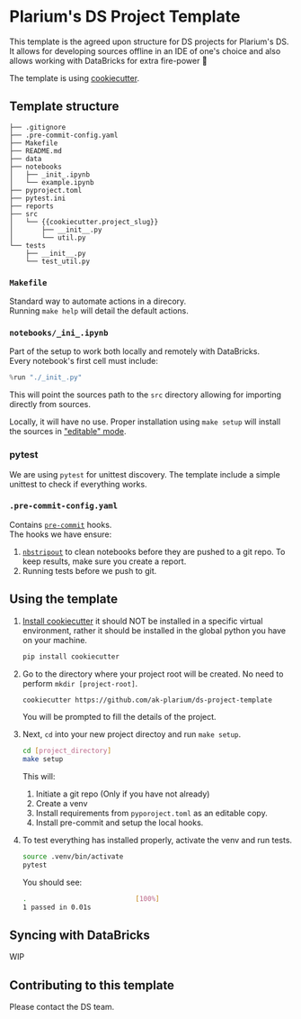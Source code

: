 # Plarium's DS Project Template

This template is the agreed upon structure for DS projects for Plarium's DS.<br>
It allows for developing sources offline in an IDE of one's choice and also allows working with DataBricks for extra fire-power 🔫

The template is using [cookiecutter](https://cookiecutter.readthedocs.io/en/1.7.2/index.html).

## Template structure

```
├── .gitignore
├── .pre-commit-config.yaml
├── Makefile
├── README.md
├── data
├── notebooks
│   ├── _init_.ipynb
│   └── example.ipynb
├── pyproject.toml
├── pytest.ini
├── reports
├── src
│   └── {{cookiecutter.project_slug}}
│       ├── __init__.py
│       └── util.py
└── tests
    ├── __init__.py
    └── test_util.py
```

### `Makefile`

Standard way to automate actions in a direcory.<br>
Running `make help` will detail the default actions.

### `notebooks/_ini_.ipynb`

Part of the setup to work both locally and remotely with DataBricks.<br>
Every notebook's first cell must include:

```python
%run "./_init_.py"
``` 

This will point the sources path to the `src` directory allowing for importing directly from sources.

Locally, it will have no use. Proper installation using `make setup` will install the sources in ["editable" mode](https://setuptools.pypa.io/en/latest/userguide/development_mode.html).

### pytest

We are using `pytest` for unittest discovery. The template include a simple unittest to check if everything works.

### `.pre-commit-config.yaml`

Contains [`pre-commit`](https://pre-commit.com/) hooks.<br>
The hooks we have ensure:<br>
1. [`nbstripout`](https://github.com/kynan/nbstripout) to clean notebooks before they are pushed to a git repo. To keep results, make sure you create a report.
2. Running tests before we push to git.

## Using the template


1. [Install cookiecutter](https://cookiecutter.readthedocs.io/en/1.7.2/installation.html) it should NOT be installed in a specific virtual environment, rather it should be installed in the global python you have on your machine.

    ```bash
    pip install cookiecutter
    ```

2. Go to the directory where your project root will be created. No need to perform `mkdir [project-root]`.

    ```bash
    cookiecutter https://github.com/ak-plarium/ds-project-template
    ```

    You will be prompted to fill the details of the project.

3. Next, `cd` into your new project directoy and run `make setup`. <br>
    ```bash
    cd [project_directory]
    make setup
    ```

    This will:<br>
    1. Initiate a git repo (Only if you have not already)
    2. Create a venv
    3. Install requirements from `pyporoject.toml` as an editable copy.
    4. Install pre-commit and setup the local hooks.

4. To test everything has installed properly, activate the venv and run tests.

    ```bash
    source .venv/bin/activate
    pytest
    ```

    You should see:
    ```bash
    .                           [100%]
    1 passed in 0.01s
    ```

## Syncing with DataBricks

WIP

## Contributing to this template

Please contact the DS team.
